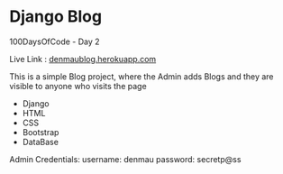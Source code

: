# Django Blog
100DaysOfCode - Day 2

Live Link : <a href="https://denmaublog.herokuapp.com">denmaublog.herokuapp.com</a>

<p>This is a simple Blog project, where the Admin adds Blogs and they are visible to anyone who visits the page</p>

*   Django  
*   HTML
*   CSS
*   Bootstrap
*   DataBase

Admin Credentials:
username: denmau
password: secretp@ss
